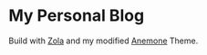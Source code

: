 # My Personal Blog


Build with [Zola](https://www.getzola.org/) and my modified [Anemone](https://github.com/escherlies/anemone.git) Theme.
